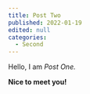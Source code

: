 ```yaml
---
title: Post Two
published: 2022-01-19
edited: null
categories:
  - Second
---
```


Hello, I am _Post One._

**Nice to meet you!**
